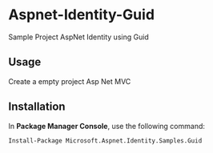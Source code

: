 # Aspnet-Identity-Guid
Sample Project AspNet Identity using Guid

## Usage ##
Create a empty project Asp Net MVC

## Installation ##

In **Package Manager Console**, use the following command:

`Install-Package Microsoft.Aspnet.Identity.Samples.Guid`
